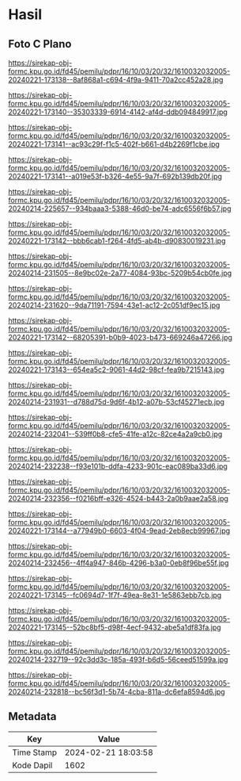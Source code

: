 # Hasil

## Foto C Plano

https://sirekap-obj-formc.kpu.go.id/fd45/pemilu/pdpr/16/10/03/20/32/1610032032005-20240221-173138--8af868a1-c694-4f9a-9411-70a2cc452a28.jpg

https://sirekap-obj-formc.kpu.go.id/fd45/pemilu/pdpr/16/10/03/20/32/1610032032005-20240221-173140--35303339-6914-4142-af4d-ddb094849917.jpg

https://sirekap-obj-formc.kpu.go.id/fd45/pemilu/pdpr/16/10/03/20/32/1610032032005-20240221-173141--ac93c29f-f1c5-402f-b661-d4b2269f1cbe.jpg

https://sirekap-obj-formc.kpu.go.id/fd45/pemilu/pdpr/16/10/03/20/32/1610032032005-20240221-173141--a019e53f-b326-4e55-9a7f-692b139db20f.jpg

https://sirekap-obj-formc.kpu.go.id/fd45/pemilu/pdpr/16/10/03/20/32/1610032032005-20240214-225657--934baaa3-5388-46d0-be74-adc6556f6b57.jpg

https://sirekap-obj-formc.kpu.go.id/fd45/pemilu/pdpr/16/10/03/20/32/1610032032005-20240221-173142--bbb6cab1-f264-4fd5-ab4b-d90830019231.jpg

https://sirekap-obj-formc.kpu.go.id/fd45/pemilu/pdpr/16/10/03/20/32/1610032032005-20240214-231505--8e9bc02e-2a77-4084-93bc-5209b54cb0fe.jpg

https://sirekap-obj-formc.kpu.go.id/fd45/pemilu/pdpr/16/10/03/20/32/1610032032005-20240214-231620--9da71191-7594-43e1-ac12-2c051df9ec15.jpg

https://sirekap-obj-formc.kpu.go.id/fd45/pemilu/pdpr/16/10/03/20/32/1610032032005-20240221-173142--68205391-b0b9-4023-b473-669246a47266.jpg

https://sirekap-obj-formc.kpu.go.id/fd45/pemilu/pdpr/16/10/03/20/32/1610032032005-20240221-173143--654ea5c2-9061-44d2-98cf-fea9b7215143.jpg

https://sirekap-obj-formc.kpu.go.id/fd45/pemilu/pdpr/16/10/03/20/32/1610032032005-20240214-231931--d788d75d-9d6f-4b12-a07b-53cf45271ecb.jpg

https://sirekap-obj-formc.kpu.go.id/fd45/pemilu/pdpr/16/10/03/20/32/1610032032005-20240214-232041--539ff0b8-cfe5-41fe-a12c-82ce4a2a9cb0.jpg

https://sirekap-obj-formc.kpu.go.id/fd45/pemilu/pdpr/16/10/03/20/32/1610032032005-20240214-232238--f93e101b-ddfa-4233-901c-eac089ba33d6.jpg

https://sirekap-obj-formc.kpu.go.id/fd45/pemilu/pdpr/16/10/03/20/32/1610032032005-20240214-232356--f0216bff-e326-4524-b443-2a0b9aae2a58.jpg

https://sirekap-obj-formc.kpu.go.id/fd45/pemilu/pdpr/16/10/03/20/32/1610032032005-20240221-173144--a77949b0-6603-4f04-9ead-2eb8ecb99967.jpg

https://sirekap-obj-formc.kpu.go.id/fd45/pemilu/pdpr/16/10/03/20/32/1610032032005-20240214-232456--4ff4a947-846b-4296-b3a0-0eb8f96be55f.jpg

https://sirekap-obj-formc.kpu.go.id/fd45/pemilu/pdpr/16/10/03/20/32/1610032032005-20240221-173145--fc0694d7-1f7f-49ea-8e31-1e5863ebb7cb.jpg

https://sirekap-obj-formc.kpu.go.id/fd45/pemilu/pdpr/16/10/03/20/32/1610032032005-20240221-173145--52bc8bf5-d98f-4ecf-9432-abe5a1df83fa.jpg

https://sirekap-obj-formc.kpu.go.id/fd45/pemilu/pdpr/16/10/03/20/32/1610032032005-20240214-232719--92c3dd3c-185a-493f-b6d5-56ceed51599a.jpg

https://sirekap-obj-formc.kpu.go.id/fd45/pemilu/pdpr/16/10/03/20/32/1610032032005-20240214-232818--bc56f3d1-5b74-4cba-811a-dc6efa8594d6.jpg


## Metadata

| Key        | Value               |
| ---------- | ------------------- |
| Time Stamp | 2024-02-21 18:03:58 |
| Kode Dapil | 1602                |



